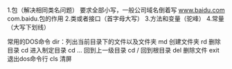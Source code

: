 1.包（解决相同类名问题）
   要求全部小写，一般公司域名倒着写
         www.baidu.com
         com.baidu.包的作用
2.类或者接口（首字母大写）
3.方法和变量（驼峰）
4.常量（大写下划线）


常用的DOS命令
dir：列出当前目录下的文件以及文件夹
md 创建文件夹
rd 删除目录
cd 进入制定目录
cd ... 回到上一级目录
cd / 回到根目录
del 删除文件
exit 退出dos命令行
cls 清屏 


